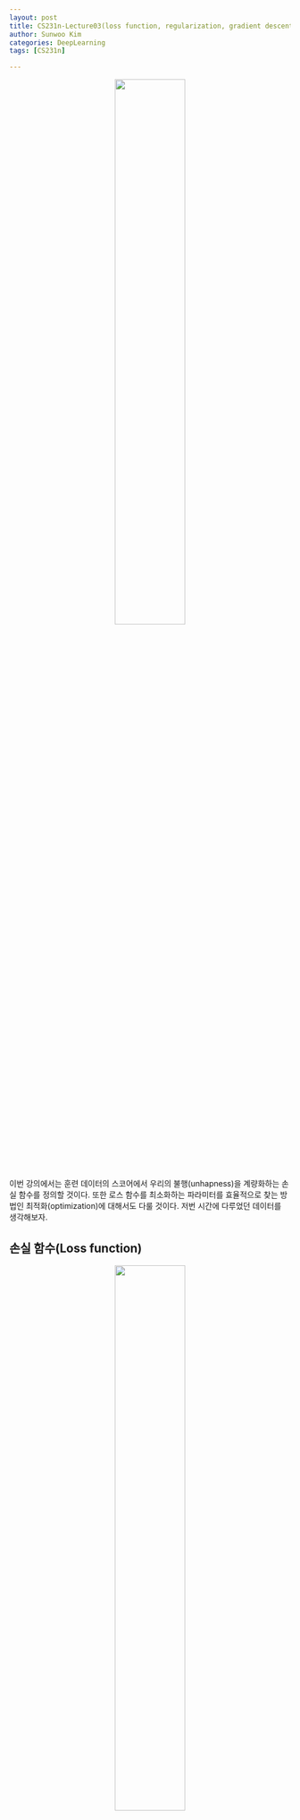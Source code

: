 ```yaml
---
layout: post
title: CS231n-Lecture03(loss function, regularization, gradient descent)
author: Sunwoo Kim
categories: DeepLearning
tags: [CS231n]

---
```


<center><img src="/public/img/CS231n-Lecture02/img01.png" width="50%"></center>

이번 강의에서는 훈련 데이터의 스코어에서 우리의 불행(unhapness)을 계량화하는 손실 함수를 정의할 것이다. 또한 로스 함수를 최소화하는 파라미터를 효율적으로 찾는 방법인 최적화(optimization)에 대해서도 다룰 것이다. 저번 시간에 다루었던 데이터를 생각해보자.

## 손실 함수(Loss function)

<center><img src="/public/img/CS231n-Lecture02/img02.png" width="50%"></center>

**손실 함수(loss function)**는 위 그림에 설명되어 있는 것과 같이 주어진 예제의 데이터셋에 대해서 현재 분류기(classifier)가 잘 작동하고 있는지 보여주는 역할을 한다. 

<center><img src="/public/img/CS231n-Lecture02/img03.png" width="50%"></center>

<center><img src="/public/img/CS231n-Lecture02/img04.png" width="50%"></center>

<center><img src="/public/img/CS231n-Lecture02/img05.png" width="50%"></center>

Multiclass SVM의 loss의 경우 hinge loss를 이용한다 hinge함수는 위에 정의되어 있는 것과 같다.  hinge는 지랫대라고 번역이 되는데, 마치 생긴게 지랫대 같이 생겼기 때문이다. 위 그래프는, S~j~ (예측 정답 레이블의 점수)가 주어졌을 때, L~i~와 S~yi~ 간의 그래프이다. 

<center><img src="/public/img/CS231n-Lecture02/img06.png" width="50%"></center>

Multiclass SVM Loss의 예제 코드는 위와 같다. 가중치와 이미지의 특징벡터를 곱하면 스코어가 나온다. 그 후, SVM loss의 식대로 계산을 해준다. 이 때, 위의 코드에서 scores - socres[y] + 1은 넘파이에서 브로드캐스팅을 통해 계산되기 때문에, 벡터 계산이 수행된다. 그러면, y위치의 값은 정답 레이블의 위치로, loss 계산에 포함되지 않으므로, 0으로 바꾸어준다. 그후, margin벡터에 있는 모든 loss의 값을 합하면, 최종 로스의 값이 도출된다.

<center><img src="/public/img/CS231n-Lecture02/img07.png" width="50%"></center>

그렇다면, 이 때, L=0으로 만드는 파라미터W의  쌍은 한 쌍 만이 존재할까? 답은 아니다라고 할 수 있다. 왜냐하면 앞에 상수가 곱해져도 값은 0이 나올 수 있다. 밑의 예시를 보자.

<center><img src="/public/img/CS231n-Lecture02/img08.png" width="50%"></center>

## Regularization

<center><img src="/public/img/CS231n-Lecture02/img09.png" width="50%"></center>

훈련 데이터를 이용하여 분류기를 훈련시키면 위의 그림과 같이 훈련 데이터에 대해서는 아주 잘 맞는 분류기를 얻어낼 수 있다.

<center><img src="/public/img/CS231n-Lecture02/img10.png" width="50%"></center>

하지만, 테스트 데이터에 대해서는 위 그림과 같이 잘 맞지 않게 된다. 즉, 훈련 데이터에 **오버피팅(overfitting)**이 발생할 수 있다.

<center><img src="/public/img/CS231n-Lecture02/img11.png" width="50%"></center>

그렇기 때문에 이를 방지하기 위한 방법중 하나가 **규제(regularization)**이다. 규제를 통하여 가중치가 한쪽으로 치우치는 것을 방지한다. 

<center><img src="/public/img/CS231n-Lecture02/img12.png" width="50%"></center>

L1, L2 regularization같은 경우는 가중치의 제곱혹은 양의 값을 로스함수에 더하여, 해당 가중치가 너무커서, 해당 가중치에 분류기가 편중되어있을 경우, 로스함수에 해당 가중치의 값을 더하여 이 가중치 때문에, 마치 손실함수가 커지는것과 같은 효과를 불러일으켜 해당 가중치를 줄이는 방식으로 규제를 하게 된다. 이와 다른 방법으로, dropout, batchnormalization, 등과 같은 방법이 있다고 한다.

<center><img src="/public/img/CS231n-Lecture02/img13.png" width="50%"></center>

위에서 설명한 L2 regularzation의 weight decay의 예시이다. 두 파라미터에 대해서 wx의 값은 모두 1이 나오지만, 규제항을 살펴보면, R(W~1~)=1 이 나오며, R(W~2~)=0.25가 나온다. 이처럼 한쪽으로 쏠리게 되면, 규제항의 값이 크게 나오게 된다.

<center><img src="/public/img/CS231n-Lecture02/img14.png" width="50%"></center>

## 소프트맥스 분류기(Softmax Classifier)

여태 까지는 분류기를 통해나온 최종적인 스코어를 바로 로스함수에 넣어 이용하였다. 하지만 이번에는 이 점수를 확률값으로써 간주하여 계산하는 분류기를 살펴볼 것이다. 

<center><img src="/public/img/CS231n-Lecture02/img15.png" width="50%"></center>

위 그림에서 빨간 박스로 표시되어있는 식이 소프트맥스 식이다. 만약에 우리가 예측을 했을 때, 정답레이블이 제일 첫번째 레이블일 때, y=[1,0,0,0]의 점수로 예측했다면, 사실 소프트맥스값은 높게 나오지 않는다. 왜냐하면 점수의 개념이기 때문에, y=[250,1,2,1]과 같이 나올 때, 소프트맥스를 취해야 확률 값이 높게 측정될 것이다. 그렇기 때문에, 소프트맥스는 정답레이블을 더 잘 예측할 수 있도록 유도할 수 있는 장치가 있다고 생각이 든다.

<center><img src="/public/img/CS231n-Lecture02/img16.png" width="50%"></center>

위의 그림처럼, 소프트맥스를 이용하면 우리가 계산한 스코어를 확률값 처럼 계산할 수 있게 된다. 마지막에 log에 -를 취한 이유는, 사실 cross entropy식의 형태와 같다고 볼 수 있다. 이에 대해서는 후에 살펴보자.

<center><img src="/public/img/CS231n-Lecture02/img17.png" width="50%"></center>

SVM loss와 softmax로스 함수의 계산은 위 그림과 같다.

<center><img src="/public/img/CS231n-Lecture02/img18.png" width="50%"></center>

이때, SVM loss와 softmax loss를비교해보자. 이 때, 한 예를 계산해보면, SVM loss([10,9,9])=0, softmaxLoss([10,9,9])=$\alpha$  가 나오게 된다. Loss function은 0에 수렴하면 최적이라고 생각하는 함수이다. SVM loss는 클래스간 스코어가 차이가 별로 나지 않음에도 불구하고 이를 최적의 값이라고 판별하는 단점이 존재하게 된다. 반면에 softmax loss는 위에서 말한것 처럼, 예측할 때, 점수의 차이를 크게 벌리기 위하여 노력하는 loss function이라 할 수 있다.

<center><img src="/public/img/CS231n-Lecture02/img19.png" width="50%"></center>

## 경사하강법(Gradient descent)

<center><img src="/public/img/CS231n-Lecture02/img20.png" width="50%"></center>

위와 같은 산을 내려온다고 생각해보자. 과연 길을 찾아 내려가는게 효율적일까?

<center><img src="/public/img/CS231n-Lecture02/img21.png" width="50%"></center>

첫 번째로, 무작정 길을 찾아 내려가는 **무작위 탐색(random search)** 방법이 존재한다. 위 코드를 보면, 파라미터가 매 iteration마다 랜덤하게 설정되는 모습을 볼 수 있다. 

<center><img src="/public/img/CS231n-Lecture02/img22.png" width="50%"></center>

위 방법의 결과는 어떨까? 정확도가 15.5%밖에는 안된다. CIFAR-10에서 아무것도 안하고 찍기만해도 클래스가 10개이기 때문에 확률이 10%가 나오는것을 감안해보면, 아무것도 안한 것이랑 똑같다.

<center><img src="/public/img/CS231n-Lecture02/img23.png" width="50%"></center>

두 번째 전략은, 경사를 따라 내려가는 방법이다.

<center><img src="/public/img/CS231n-Lecture02/img24.png" width="50%"></center>

경사(slope) 즉, 그라디언트(gradient) 를 따라 내려가는 방법이다. 식은 위와 같다. 그라디언트는 해당 지점에서 가장 가파른 경사를 뜻한다. 그렇기 때문에 이를 찾아 내려가는 것은 해당 시점에서는 밑으로 내려가는 가장 빠른 지점이라는 뜻이된다.

<center><img src="/public/img/CS231n-Lecture02/img25.png" width="50%"></center>

그러면 위 식에 따라 그라디언트를 계산해보자. 우선 0.0001만큼 step을 가보자. 이렇게 파라미터의 벡터중 하나의 원소에 대해서만 진행하는 것은, 실제로 편미분을 통해서 진행이 되기 때문이다. 즉, 이 파라미터가 0.0001 만큼 변할 때, 그라디언트를 계산하는 것이다.

<center><img src="/public/img/CS231n-Lecture02/img26.png" width="50%"></center>

<center><img src="/public/img/CS231n-Lecture02/img27.png" width="50%"></center>

<center><img src="/public/img/CS231n-Lecture02/img28.png" width="50%"></center>

이때는 흔히 수치미분식을 계산해주는 것 처럼 계산을 해주면 그라디언트를 구할 수 있다.

<center><img src="/public/img/CS231n-Lecture02/img29.png" width="50%"></center>

하지만 이와 같이 하나하나씩 계산하는 것은 너무나 느리고 어리석은 방법이라고 할 수 있다. 우리는 이전에 배웠던 미적분학을 통하여 훨씬 간결하게 계산해 나갈 수 있다.

<center><img src="/public/img/CS231n-Lecture02/img30.png" width="50%"></center>

즉, 위에서 보았던 수치해석적 그라디언트는 근사적이고, 기술하기 쉬우나 매우 느리다. 하지만 우리가 배운식을 통하여 식으로써 표현된 그라디언트를 바로 코드로 옮기면, 더욱 정확하고 빠르게 계산할 수 있으며, 분석이 가능하다. 실제 응용에서도, 항상 분석적 그라디언트를 사용하지만, 수치해석적 그라디언트를 통해 다시 확인해보며 이를 그라디언트 체크라고 한다.

<center><img src="/public/img/CS231n-Lecture02/img31.png" width="50%"></center>

경사하강법은 그라디언트를 계산 후, 앞에 학습률(learning rate, 여기서는 step_size로 표현)(그레디언트 반영률 이라고 보면 된다.), 곱한 값을 기존의 가중치값에 빼서, 가중치를 업데이트 하는 방식으로 진행한다.

<center><img src="/public/img/CS231n-Lecture02/img32.png" width="50%"></center>

이 때, **확률적 경사하강법(stochastic gradient descent)**라는 방법이 있다. 차이는 딱 한가지이다. 경사하강법은 가중치를 업데이트 할 때, 모든 데이터를 이용하지만 확률적 경사하강법은 배치(batch)를 설정하여 일부분에 대해서만 훈련을 진행한 후 가중치 업데이트를 진행한다. 이 떄, 확률적 경사하강법은 경사하강법에 비해서 한 번 훈련시키는데 훈련 시간이 적다는 장점이 존재한다. 하지만 경사하강법 보다는 다소 불안정적인편이지만, 거의 웬만한 상황에서는 똑같이 수렴한다.

## Aside

### image features

<center><img src="/public/img/CS231n-Lecture02/img33.png" width="50%"></center>

추가적으로 다루는 부분인것 같다. 개구리의 이미지에서 다음과 같은 특징의 그래프를 추출해 냈다고 하자.

<center><img src="/public/img/CS231n-Lecture02/img34.png" width="50%"></center>

그런데 웬만해서 이렇게 추출된 특징은 선형 분류가 불가능하다. 이때, 위의 그림처럼 원래는 선형 분류기로 분류가 불가능한 특징을 특정 변환을 통하여 선형 분류기가 분류할 수 있도록 변화시키고자 한다.

<center><img src="/public/img/CS231n-Lecture02/img35.png" width="50%"></center>

이 때 쓰이는 방법중 하나가 Histogram of Oriented Gradients(HoG)라는 방법으로 이미지를 nxn의 그리도(격자영역, 그냥 일정 크기의 사각형으로 나눈다는 뜻이다.)그리고 나눈 사각형 안에서 엣지의 방향을 9개의 구역으로 구분하여 해당 격자안에 엣지의 방향이 어떻게 분포되있는 가를 특징으로 사용하는 방법이다.

<center><img src="/public/img/CS231n-Lecture02/img36.png" width="50%"></center>

두 번째 방법은 bag of words이다. 단어의 가방이라는 뜻으로, NLP영역에서 먼저 출발한 방법이다. 이것이 이미지 도메인에 적용된 방법이다. 우선적으로 랜덤한 패치를 추출한 후, 각 패치들을 클러스터링한다. 그렇게 되면, 그 특징들을 대표할 수 있는 클러스터링 센터가 생기게 된다. 이 센터 하나가 보통 코드워드(codeword)가 되며, 이 코드워드가 모인것이 코드북(codebook)이 된다. 이후에 이미지를 코드워드를 이용하여 인코딩(encoding)을 진행한다. 해당 코드워드가 이미지에 얼마나 많이 나타나는지가 히스토그램으로써 인코딩이 진행된다. 히스토그램값을 확률(bayesian) 혹은 특징벡터(SVM등)으로 이용한다고 한다.

<center><img src="/public/img/CS231n-Lecture02/img37.png" width="50%"></center>

현재는 이러한 feature extraction을 수행하는 방법에서 convolution network를 이용하는 방법으로 건너오고 있다. 앞서 소개한 단순한 feature extraction 방법보다. convolutional network를 이용한 방법이 더욱 feature를 잘 학습한다고 한다.